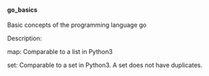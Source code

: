 <h4>go_basics</h4>
<p>Basic concepts of the programming language go</p>
<p>Description:</p>
<p>map: Comparable to a list in Python3</p>
<p>set: Comparable to a set in Python3. A set does not have duplicates.</p>

